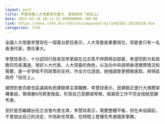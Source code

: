 ```yaml
---
layout: post
title: 李慧琼稱人大常委責任重大　會與政府「拍住上」
date: 2023-03-18 10:11:23.000000000 +08:00
link: https://news.rthk.hk/rthk/ch/component/k2/1692501-20230318.htm
categories: rthk
---
```


全國人大常委李慧琼在一個電台節目表示，人大常委是重要崗位，常委會只有一名香港代表，責任重大。

李慧琼表示，十分認同行政長官李家超在北京馬不停蹄拜訪部委，希望同對方和政務司司長溝通，用好人大代表、人大常委的角色，以及向中央説明香港實際情況和需要，進一步爭取不同政策的支持，作全方位遊説，她強調會更積極進取，與特區政府「拍住上」。

被問到會否辭去區議員和民建聯黨主席職務，李慧琼表示，民建聯正進行大規模架構重組，領導層6月將會換屆，形容自己意願很卑微，做甚麽工作不完全按她意願考慮。

至於是否繼續出任立法會內會主席，李慧琼表示，需要整體平衡，但在未協調前，不會說出自己的決定，作為新任常委，在時間上會優先考慮國家事務。
